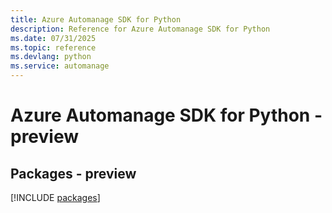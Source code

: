 ```yaml
---
title: Azure Automanage SDK for Python
description: Reference for Azure Automanage SDK for Python
ms.date: 07/31/2025
ms.topic: reference
ms.devlang: python
ms.service: automanage
---
```

# Azure Automanage SDK for Python - preview
## Packages - preview
[!INCLUDE [packages](automanage-index.md)]